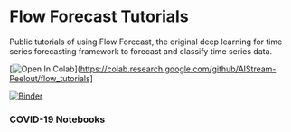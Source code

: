 
# Flow Forecast Tutorials

Public tutorials of using Flow Forecast, the original deep learning for time series forecasting framework to forecast and classify time series data.

[![Open In Colab](https://colab.research.google.com/assets/colab-badge.svg)](https://colab.research.google.com/github/AIStream-Peelout/flow_tutorials]

[![Binder](https://mybinder.org/badge_logo.svg)](https://mybinder.org/v2/gh/AIStream-Peelout/flow_tutorials/master)

### COVID-19 Notebooks 